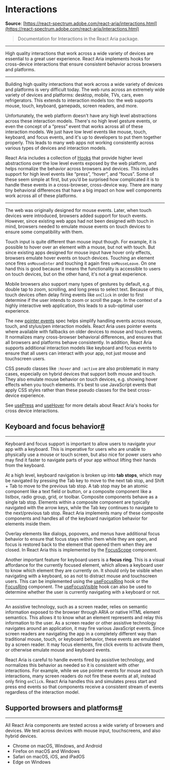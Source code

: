 # Interactions

**Source**: [https://react-spectrum.adobe.com/react-aria/interactions.html](https://react-spectrum.adobe.com/react-aria/interactions.html)

> Documentation for Interactions in the React Aria package.

---

High quality interactions that work across a wide variety of devices are essential to a great user experience. React Aria implements hooks for cross-device interactions that ensure consistent behavior across browsers and platforms.

* * *

Building high quality interactions that work across a wide variety of devices and platforms is very difficult today. The web runs across an extremely wide variety of devices and platforms: desktop, mobile, TVs, cars, even refrigerators. This extends to interaction models too: the web supports mouse, touch, keyboard, gamepads, screen readers, and more.

Unfortunately, the web platform doesn't have any high level abstractions across these interaction models. There's no high level gesture events, or even the concept of a “press” event that works across all of these interaction models. We just have low level events like mouse, touch, keyboard, and focus events, and it's up to developers to put them together properly. This leads to many web apps not working consistently across various types of devices and interaction models.

React Aria includes a collection of [Hooks](https://react.dev/reference/react/hooks) that provide higher level abstractions over the low level events exposed by the web platform, and helps normalize the behavior across browsers and devices. This includes support for high level events like “press”, “hover”, and “focus”. Some of these seem simple at first, but you’d be surprised how complicated it is to handle these events in a cross-browser, cross-device way. There are many tiny behavioral differences that have a big impact on how well components work across all of these platforms.

* * *

The web was originally designed for mouse events. Later, when touch devices were introduced, browsers added support for touch events. However, since existing web apps had not been designed with touch in mind, browsers needed to emulate mouse events on touch devices to ensure some compatibility with them.

Touch input is quite different than mouse input though. For example, it is possible to hover over an element with a mouse, but not with touch. But since existing apps designed for mouse input have hover only effects, browsers emulate hover events on touch devices. Touching an element once fires `onMouseEnter` and touching it again fires `onMouseLeave`. On one hand this is good because it means the functionality is accessible to users on touch devices, but on the other hand, it's not a great experience.

Mobile browsers also support many types of gestures by default, e.g. double tap to zoom, scrolling, and long press to select text. Because of this, touch devices often delay firing events like `onClick` in order to first determine if the user intends to zoom or scroll the page. In the context of a highly interactive web application, this leads to a sub-optimal user experience.

The new [pointer events](https://developer.mozilla.org/en-US/docs/Web/API/Pointer_events) spec helps simplify handling events across mouse, touch, and stylus/pen interaction models. React Aria uses pointer events where available with fallbacks on older devices to mouse and touch events. It normalizes many cross-browser behavioral differences, and ensures that all browsers and platforms behave consistently. In addition, React Aria supports additional interaction models like keyboard and focus events to ensure that all users can interact with your app, not just mouse and touchscreen users.

CSS pseudo classes like `:hover` and `:active` are also problematic in many cases, especially on hybrid devices that support both mouse and touch. They also emulate mouse behavior on touch devices, e.g. showing hover effects when you touch elements. It's best to use JavaScript events that apply CSS styles rather than these pseudo classes for the best cross-device experience.

See [usePress](https://react-spectrum.adobe.com/react-aria/usePress.html) and [useHover](https://react-spectrum.adobe.com/react-aria/useHover.html) for more details about React Aria's hooks for cross device interactions.

## Keyboard and focus behavior[#](#keyboard-and-focus-behavior)

* * *

Keyboard and focus support is important to allow users to navigate your app with a keyboard. This is imperative for users who are unable to physically use a mouse or touch screen, but also nice for power users who may find it faster to navigate parts of your app without lifting their hands from the keyboard.

At a high level, keyboard navigation is broken up into **tab stops**, which may be navigated by pressing the Tab key to move to the next tab stop, and Shift + Tab to move to the previous tab stop. A tab stop may be an atomic component like a text field or button, or a composite component like a listbox, radio group, grid, or toolbar. Composite components behave as a single tab stop. Elements within a composite component are typically navigated with the arrow keys, while the Tab key continues to navigate to the next/previous tab stop. React Aria implements many of these composite components and handles all of the keyboard navigation behavior for elements inside them.

Overlay elements like dialogs, popovers, and menus have additional focus behavior to ensure that focus stays within them while they are open, and focus is restored back to the element that opened them when they are closed. In React Aria this is implemented by the [FocusScope](https://react-spectrum.adobe.com/react-aria/FocusScope.html) component.

Another important feature for keyboard users is a **focus ring**. This is a visual affordance for the currently focused element, which allows a keyboard user to know which element they are currently on. It should only be visible when navigating with a keyboard, so as not to distract mouse and touchscreen users. This can be implemented using the [useFocusRing](https://react-spectrum.adobe.com/react-aria/useFocusRing.html) hook or the [FocusRing](https://react-spectrum.adobe.com/react-aria/FocusRing.html) component. The [useFocusVisible](https://react-spectrum.adobe.com/react-aria/useFocusVisible.html) hook can also be used to determine whether the user is currently navigating with a keyboard or not.

* * *

An assistive technology, such as a screen reader, relies on semantic information exposed to the browser through ARIA or native HTML element semantics. This allows it to know what an element represents and relay this information to the user. As a screen reader or other assistive technology navigates around an application, it may fire various JavaScript events. Since screen readers are navigating the app in a completely different way than traditional mouse, touch, or keyboard behavior, these events are emulated by a screen reader. It may focus elements, fire click events to activate them, or otherwise emulate mouse and keyboard events.

React Aria is careful to handle events fired by assistive technology, and normalizes this behavior as needed so it is consistent with other interactions. For example, while we use pointer events for mouse and touch interactions, many screen readers do not fire these events at all, instead only firing `onClick`. React Aria handles this and simulates press start and press end events so that components receive a consistent stream of events regardless of the interaction model.

## Supported browsers and platforms[#](#supported-browsers-and-platforms)

* * *

All React Aria components are tested across a wide variety of browsers and devices. We test across devices with mouse input, touchscreens, and also hybrid devices.

-   Chrome on macOS, Windows, and Android
-   Firefox on macOS and Windows
-   Safari on macOS, iOS, and iPadOS
-   Edge on Windows